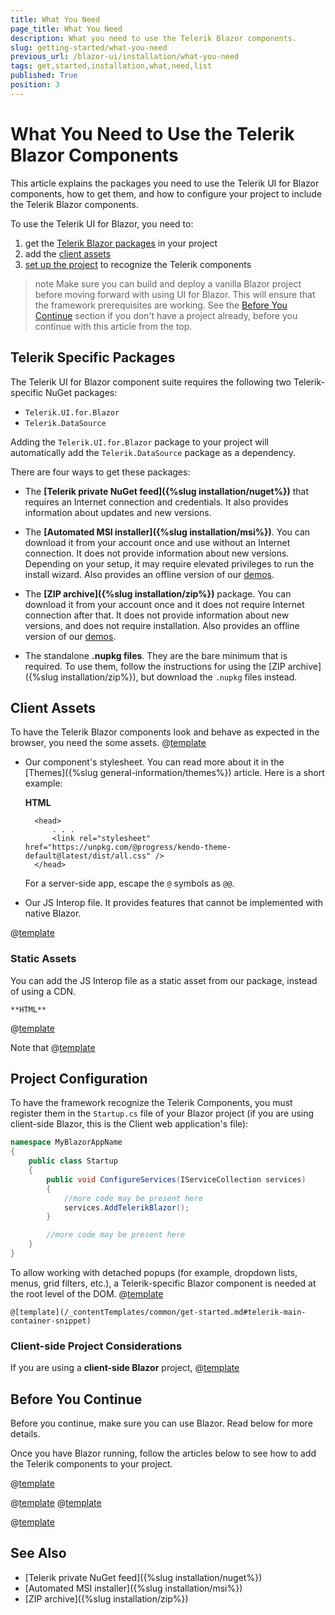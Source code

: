 ```yaml
---
title: What You Need
page_title: What You Need
description: What you need to use the Telerik Blazor components.
slug: getting-started/what-you-need
previous_url: /blazor-ui/installation/what-you-need
tags: get,started,installation,what,need,list
published: True
position: 3
---
```


# What You Need to Use the Telerik Blazor Components

This article explains the packages you need to use the Telerik UI for Blazor components, how to get them, and how to configure your project to include the Telerik Blazor components.

To use the Telerik UI for Blazor, you need to:

1. get the [Telerik Blazor packages](#telerik-specific-packages) in your project
1. add the [client assets](#client-assets)
1. [set up the project](#project-configuration) to recognize the Telerik components

>note Make sure you can build and deploy a vanilla Blazor project before moving forward with using UI for Blazor. This will ensure that the framework prerequisites are working. See the [Before You Continue](#before-you-continue) section if you don't have a project already, before you continue with this article from the top.

## Telerik Specific Packages

The Telerik UI for Blazor component suite requires the following two Telerik-specific NuGet packages:

* `Telerik.UI.for.Blazor`
* `Telerik.DataSource`

Adding the `Telerik.UI.for.Blazor` package to your project will automatically add the `Telerik.DataSource` package as a dependency.

There are four ways to get these packages:

* The **[Telerik private NuGet feed]({%slug installation/nuget%})** that requires an Internet connection and credentials. It also provides information about updates and new versions.

* The **[Automated MSI installer]({%slug installation/msi%})**. You can download it from your account once and use without an Internet connection. It does not provide information about new versions. Depending on your setup, it may require elevated privileges to run the install wizard. Also provides an offline version of our [demos](https://demos.telerik.com/blazor-ui).

* The **[ZIP archive]({%slug installation/zip%})** package. You can download it from your account once and it does not require Internet connection after that. It does not provide information about new versions, and does not require installation. Also provides an offline version of our [demos](https://demos.telerik.com/blazor-ui).

* The standalone **.nupkg files**. They are the bare minimum that is required. To use them, follow the instructions for using the [ZIP archive]({%slug installation/zip%}), but download the `.nupkg` files instead.


## Client Assets

To have the Telerik Blazor components look and behave as expected in the browser, you need the some assets. 
@[template](/_contentTemplates/common/js-interop-file.md#app-paths)

* Our component's stylesheet. You can read more about it in the [Themes]({%slug general-information/themes%}) article. Here is a short example:

    **HTML**
    
        <head>
            . . .
            <link rel="stylesheet" href="https://unpkg.com/@progress/kendo-theme-default@latest/dist/all.css" />
        </head>
        
    For a server-side app, escape the `@` symbols as `@@`.

* Our JS Interop file. It provides features that cannot be implemented with native Blazor.

@[template](/_contentTemplates/common/js-interop-file.md#js-interop-file-snippet-cdn)
    

### Static Assets

You can add the JS Interop file as a static asset from our package, instead of using a CDN.

    **HTML**
    
@[template](/_contentTemplates/common/js-interop-file.md#js-interop-file-snippet)

Note that
@[template](/_contentTemplates/common/js-interop-file.md#enable-static-assets)



## Project Configuration

To have the framework recognize the Telerik Components, you must register them in the `Startup.cs` file of your Blazor project (if you are using client-side Blazor, this is the Client web application's file):

````Startup.cs
namespace MyBlazorAppName
{
    public class Startup
    {
        public void ConfigureServices(IServiceCollection services)
        {
            //more code may be present here
            services.AddTelerikBlazor();
        }

        //more code may be present here
    }
}
````

To allow working with detached popups (for example, dropdown lists, menus, grid filters, etc.), a Telerik-specific Blazor component is needed at the root level of the DOM.
@[template](/_contentTemplates/common/get-started.md#telerik-main-container-text)

````CSHTML
@[template](/_contentTemplates/common/get-started.md#telerik-main-container-snippet)
````

### Client-side Project Considerations

If you are using a **client-side Blazor** project, 
@[template](/_contentTemplates/common/issues-and-warnings.md#mono-linker-issue)




## Before You Continue

Before you continue, make sure you can use Blazor. Read below for more details.

Once you have Blazor running, follow the articles below to see how to add the Telerik components to your project.

@[template](/_contentTemplates/common/get-started.md#after-install)

@[template](/_contentTemplates/common/get-started.md#blazor-tutorial-intro)
@[template](/_contentTemplates/common/get-started.md#get-started-msdn-link)

@[template](/_contentTemplates/common/get-started.md#after-you-run-vanilla)

## See Also

* [Telerik private NuGet feed]({%slug installation/nuget%})
* [Automated MSI installer]({%slug installation/msi%})
* [ZIP archive]({%slug installation/zip%})


